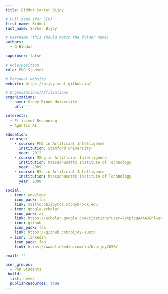 ```yaml
---
title: Biddut Sarker Bijoy

# Full name (for SEO)
first_name: Biddut
last_name: Sarker Bijoy

# Username (this should match the folder name)
authors:
  - G-Biddut

superuser: false

# Role/position
role: PhD Student

# Personal website
website: https://bijoy-sust.github.io/

# Organizations/Affiliations
organizations:
  - name: Stony Brook University
    url: ''

interests:
  - Efficient Reasoning
  - Agentic AI

education:
  courses:
    - course: PhD in Artificial Intelligence
      institution: Stanford University
      year: 2012
    - course: MEng in Artificial Intelligence
      institution: Massachusetts Institute of Technology
      year: 2009
    - course: BSc in Artificial Intelligence
      institution: Massachusetts Institute of Technology
      year: 2008

social:
  - icon: envelope
    icon_pack: fas
    link: mailto:bbijoy@cs.stonybrook.edu
  - icon: google-scholar
    icon_pack: ai
    link: https://scholar.google.com/citations?user=7VcplpgAAAAJ&hl=en
  - icon: github
    icon_pack: fab
    link: https://github.com/bijoy-sust/
  - icon: linkedin
    icon_pack: fab
    link: https://www.linkedin.com/in/bsbijoy2050/

email: ''

user_groups:
  - PhD Students
_build:
  list: never
  publishResources: true
---
```

